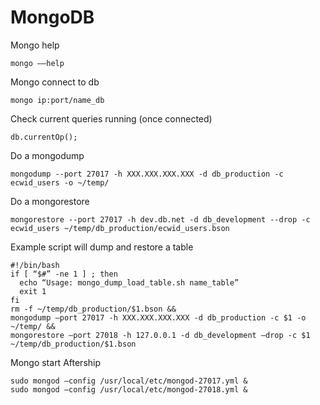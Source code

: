 # MongoDB

Mongo help
```
mongo ——help
```

Mongo connect to db 
```
mongo ip:port/name_db
```

Check current queries running (once connected)
```
db.currentOp();
```

Do a mongodump
```
mongodump --port 27017 -h XXX.XXX.XXX.XXX -d db_production -c ecwid_users -o ~/temp/
```

Do a mongorestore
```
mongorestore --port 27017 -h dev.db.net -d db_development --drop -c ecwid_users ~/temp/db_production/ecwid_users.bson
```

Example script will dump and restore a table

```
#!/bin/bash
if [ “$#” -ne 1 ] ; then
  echo “Usage: mongo_dump_load_table.sh name_table”
  exit 1
fi
rm -f ~/temp/db_production/$1.bson && 
mongodump —port 27017 -h XXX.XXX.XXX.XXX -d db_production -c $1 -o ~/temp/ &&
mongorestore —port 27018 -h 127.0.0.1 -d db_development —drop -c $1 ~/temp/db_production/$1.bson
```

Mongo start Aftership

```
sudo mongod —config /usr/local/etc/mongod-27017.yml &
sudo mongod —config /usr/local/etc/mongod-27018.yml &
```


